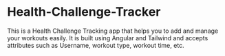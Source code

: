 # Health-Challenge-Tracker

This is a Health Challenge Tracking app that helps you to add and manage your workouts easily. It is built using Angular and Tailwind and accepts attributes such as Username, workout type, workout time, etc.
